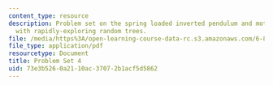 ```yaml
---
content_type: resource
description: Problem set on the spring loaded inverted pendulum and motion planning
  with rapidly-exploring random trees.
file: /media/https%3A/open-learning-course-data-rc.s3.amazonaws.com/6-832-underactuated-robotics-spring-2009/73e3b5260a2110ac37072b1acf5d5862_MIT6_832s09_pset04.pdf
file_type: application/pdf
resourcetype: Document
title: Problem Set 4
uid: 73e3b526-0a21-10ac-3707-2b1acf5d5862
---
```

